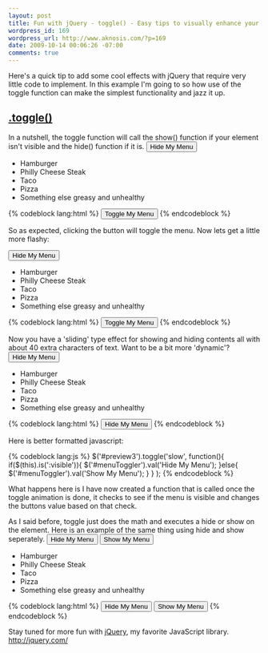 ```yaml
--- 
layout: post
title: Fun with jQuery - toggle() - Easy tips to visually enhance your website
wordpress_id: 169
wordpress_url: http://www.aknosis.com/?p=169
date: 2009-10-14 00:06:26 -07:00
comments: true
---
```

<script src="http://ajax.googleapis.com/ajax/libs/jquery/1.4.4/jquery.min.js"></script>
<script>
	$.noConflict();
</script>
Here's a quick tip to add some cool effects with jQuery that require very little code to implement. In this example I'm going to so how use of the toggle function can make the simplest functionality and jazz it up.
<h2><a href="http://docs.jquery.com/Effects/toggle">.toggle()</a></h2>
In a nutshell, the toggle function will call the show() function if your element isn't visible and the hide() function if it is.
<input class="button" onclick="jQuery('#preview1').toggle();" type="button" value="Hide My Menu" />
<ul id="preview1">
	<li>Hamburger</li>
	<li>Philly Cheese Steak</li>
	<li>Taco</li>
	<li>Pizza</li>
	<li>Something else greasy and unhealthy</li>
</ul>
{% codeblock lang:html %}
<input onclick="$('#preview1').toggle();" type="button" value="Toggle My Menu" />
{% endcodeblock %}


So as expected, clicking the button will toggle the menu. Now lets get a little more flashy:
<!--more-->
<input class="button" onclick="jQuery('#preview2').toggle('slow');" type="button" value="Hide My Menu" />
<ul id="preview2">
	<li>Hamburger</li>
	<li>Philly Cheese Steak</li>
	<li>Taco</li>
	<li>Pizza</li>
	<li>Something else greasy and unhealthy</li>
</ul>
{% codeblock lang:html %}
<input onclick="$('#preview2').toggle('slow');" type="button" value="Toggle My Menu" />
{% endcodeblock %}


Now you have a 'sliding' type effect for showing and hiding contents all with about 40 extra characters of text.
Want to be a bit more 'dynamic'?
<input id="menuToggler" class="button" onclick="jQuery('#preview3').toggle('slow',function(){if(jQuery(this).is(':visible')){jQuery('#menuToggler').val('Hide My Menu');}else{jQuery('#menuToggler').val('Show My Menu');}});" type="button" value="Hide My Menu" />
<ul id="preview3">
	<li>Hamburger</li>
	<li>Philly Cheese Steak</li>
	<li>Taco</li>
	<li>Pizza</li>
	<li>Something else greasy and unhealthy</li>
</ul>
{% codeblock lang:html %}
<input class="button" id="menuToggler" onclick="$('#preview3').toggle('slow',function(){if($(this).is(':visible')){$('#menuToggler').val('Hide My Menu');}else{$('#menuToggler').val('Show My Menu');}});" type="button" value="Hide My Menu" />
{% endcodeblock %}


Here is better formatted javascript:

{% codeblock lang:js %}
$('#preview3').toggle('slow',
	function(){
		if($(this).is(':visible')){
			$('#menuToggler').val('Hide My Menu');
		}else{
			$('#menuToggler').val('Show My Menu');
		}
	}
);
{% endcodeblock  %}


What happens here is I have now created a function that is called once the toggle animation is done, it checks to see if the menu is visible and changes the buttons value based on that check.

As I said before, toggle just does the math and executes a hide or show on the element. Here is an example of the same thing using hide and show seperately.
<input class="button" onclick="jQuery('#preview4').hide('slow');" type="button" value="Hide My Menu" />
<input class="button" onclick="jQuery('#preview4').show('slow');" type="button" value="Show My Menu" />
<ul id="preview4">
	<li>Hamburger</li>
	<li>Philly Cheese Steak</li>
	<li>Taco</li>
	<li>Pizza</li>
	<li>Something else greasy and unhealthy</li>
</ul>
{% codeblock lang:html %}
<input class="button" onclick="$('#preview4').hide('slow');" type="button" value="Hide My Menu" />
<input class="button" onclick="$('#preview4').show('slow');" type="button" value="Show My Menu" />
{% endcodeblock %}

Stay tuned for more fun with <a href="http://www.aknosis.com/tag/jquery/">jQuery</a>, my favorite JavaScript library. <a href="http://jquery.com/">http://jquery.com/</a>
